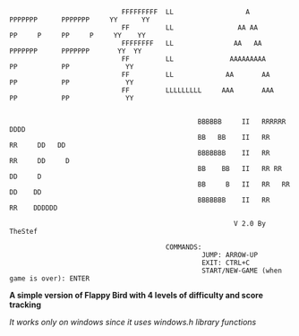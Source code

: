 
                                                                                                    
                                                                                                                
                                FFFFFFFFF  LL                  A            PPPPPPP      PPPPPPP     YY      YY  
                                FF         LL                AA AA          PP     P     PP     P     YY    YY   
                                FFFFFFFF   LL               AA   AA         PPPPPPP      PPPPPPP       YY  YY  
                                FF         LL              AAAAAAAAA        PP           PP              YY 
                                FF         LL             AA       AA       PP           PP              YY 
                                FF         LLLLLLLLL     AAA       AAA      PP           PP              YY 
                                                                                                        
                                                                                              
                                                   BBBBBB     II   RRRRRR       DDDD          
                                                   BB   BB    II   RR    RR     DD   DD     
                                                   BBBBBBB    II   RR    RR     DD     D    
                                                   BB    BB   II   RR RR        DD     D           
                                                   BB     B   II   RR   RR      DD    DD        
                                                   BBBBBBB    II   RR     RR    DDDDDD      
                                                                                        
                                                            V 2.0 By TheStef               
                                                                            
                                           COMMANDS:                     
                                                    JUMP: ARROW-UP                         
                                                    EXIT: CTRL+C                        
                                                    START/NEW-GAME (when game is over): ENTER      
                                                                                              
                                                                                              
                                                                                              

                                                                                                
                                                                                                                                                       

**A simple version of Flappy Bird with 4 levels of difficulty and score tracking**

*It works only on windows since it uses windows.h library functions*



